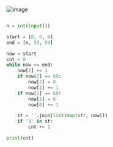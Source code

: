 ![image](https://user-images.githubusercontent.com/60029949/127734409-b5c091e9-3be8-4f30-ad1e-4617e106032d.png)


```py

n = int(input())

start = [0, 0, 0]
end = [n, 59, 59]

now = start
cnt = 0
while now <= end:
    now[2] += 1
    if now[2] == 60:
        now[2] = 0
        now[1] += 1
    if now[1] == 60:
        now[1] = 0
        now[0] += 1

    st = ''.join(list(map(str, now)))
    if '3' in st:
        cnt += 1

print(cnt)

```
